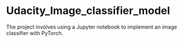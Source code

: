 # Udacity_Image_classifier_model
The project involves using a Jupyter notebook to implement an image classifier with PyTorch. 
